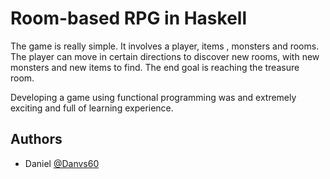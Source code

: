 
# Room-based RPG in Haskell

The game is really simple. It involves a player, items , monsters and rooms.
The player can move in certain directions to discover new rooms, with new monsters
and new items to find.
The end goal is reaching the treasure room.

Developing a game using functional programming was and extremely exciting and full of learning experience. 



## Authors

- Daniel [@Danvs60](https://www.github.com/Danvs60)

